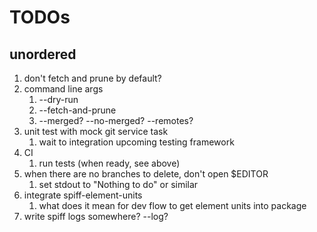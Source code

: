 # TODOs

## unordered

1. don't fetch and prune by default?
1. command line args
   1. --dry-run
   1. --fetch-and-prune
   1. --merged? --no-merged? --remotes?
1. unit test with mock git service task
   1. wait to integration upcoming testing framework
1. CI
   1. run tests (when ready, see above)
1. when there are no branches to delete, don't open $EDITOR
   1. set stdout to "Nothing to do" or similar
1. integrate spiff-element-units
   1. what does it mean for dev flow to get element units into package
1. write spiff logs somewhere? --log?